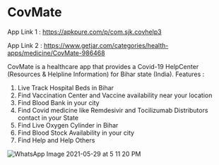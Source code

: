# CovMate

App Link 1 : https://apkpure.com/p/com.sjk.covhelp3 

App Link 2 : https://www.getjar.com/categories/health-apps/medicine/CovMate-986468

CovMate is a healthcare app that provides a Covid-19 HelpCenter (Resources & Helpline Information) for Bihar state (India).
Features :
1. Live Track Hospital Beds in Bihar
2. Find Vaccination Center and Vaccine availability near your location
3. Find Blood Bank in your city
4. Find Covid medicine like Remdesivir and Tocilizumab Distributors contact in your State
5. Find Live Oxygen Cylinder in Bihar
6. Find Blood Stock Availability in your city
7. Find Help and Help Others



![WhatsApp Image 2021-05-29 at 5 11 20 PM](https://user-images.githubusercontent.com/77197538/122287761-f1505e80-cf0e-11eb-852c-c7c719357067.jpeg)
